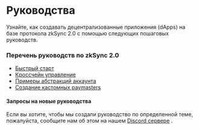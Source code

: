 # Руководства

Узнайте, как создавать децентрализованные приложения (dApps) на базе протокола zkSync 2.0 с помощью следующих пошаговых руководств.

### Перечень руководств по zkSync 2.0

* [Быстрый старт](../rukovodstvo-razrabotchika/bystryi-start.md)
* [Кроссчейн управление](krosschein-upravlenie/)
* [Примеры абстракций аккаунта](abstrakciya-akkaunta.md)
* [Создание кастомных paymasters](sozdanie-kastomnykh-paymasters.md)

#### Запросы на новые руководства

Если вы хотите, чтобы мы создали руководство по определенной теме, пожалуйста, сообщите нам об этом на нашем [Discord сервере](https://join.zksync.dev/) .
